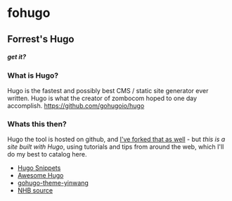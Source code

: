 # fohugo
## Forrest's Hugo
##### get it?


### What is Hugo?
Hugo is the fastest and possibly best CMS / static site generator ever written. Hugo is what the creator of zombocom hoped to one day accomplish.
https://github.com/gohugoio/hugo


### Whats this then?
Hugo the tool is hosted on github, and [I've forked that as well](https://github.com/forrest321/hugo) - but *_this is a site built with Hugo_*, using tutorials and tips from around the web, which I'll do my best to catalog here.  

* [Hugo Snippets](https://github.com/nozzle/hugo-snippets)
* [Awesome Hugo](https://github.com/budparr/awesome-hugo)
* [gohugo-theme-yinwang](https://github.com/chinanf-boy/gohugo-theme-yinwang)
* [NHB source](https://github.com/hapkidobond/websitesource)
